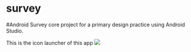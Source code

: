 # survey
#Android Survey core project for a primary design practice using Android Studio.

This is the icon launcher of this app
![](https://github.com/IovryTower/survey/imagezxlingDemo/app.jpg)
